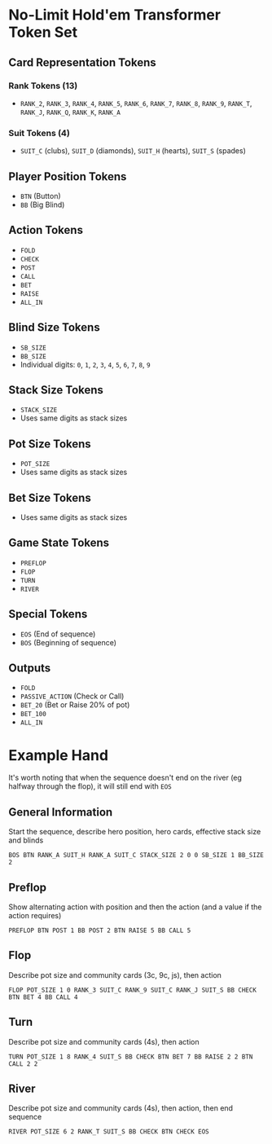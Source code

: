 # No-Limit Hold'em Transformer Token Set

## Card Representation Tokens
### Rank Tokens (13)
- `RANK_2`, `RANK_3`, `RANK_4`, `RANK_5`, `RANK_6`, `RANK_7`, `RANK_8`, `RANK_9`, `RANK_T`, `RANK_J`, `RANK_Q`, `RANK_K`, `RANK_A`

### Suit Tokens (4)
- `SUIT_C` (clubs), `SUIT_D` (diamonds), `SUIT_H` (hearts), `SUIT_S` (spades)

## Player Position Tokens
- `BTN` (Button)
- `BB` (Big Blind)

## Action Tokens
- `FOLD`
- `CHECK`
- `POST`
- `CALL`
- `BET`
- `RAISE`
- `ALL_IN`

## Blind Size Tokens
- `SB_SIZE`
- `BB_SIZE`
- Individual digits: `0`, `1`, `2`, `3`, `4`, `5`, `6`, `7`, `8`, `9`

## Stack Size Tokens
- `STACK_SIZE`
- Uses same digits as stack sizes

## Pot Size Tokens
- `POT_SIZE`
- Uses same digits as stack sizes

## Bet Size Tokens
- Uses same digits as stack sizes

## Game State Tokens
- `PREFLOP`
- `FLOP`
- `TURN`
- `RIVER`

## Special Tokens
- `EOS` (End of sequence)
- `BOS` (Beginning of sequence)

## Outputs
- `FOLD`
- `PASSIVE_ACTION` (Check or Call)
- `BET_20` (Bet or Raise 20% of pot)
- `BET_100`
- `ALL_IN`

# Example Hand
It's worth noting that when the sequence doesn't end on the river (eg halfway through the flop), it will still end with `EOS`

## General Information
Start the sequence, describe hero position, hero cards, effective stack size and blinds

`BOS BTN RANK_A SUIT_H RANK_A SUIT_C STACK_SIZE 2 0 0 SB_SIZE 1 BB_SIZE 2`

## Preflop
Show alternating action with position and then the action (and a value if the action requires)

`PREFLOP BTN POST 1 BB POST 2 BTN RAISE 5 BB CALL 5`

## Flop
Describe pot size and community cards (3c, 9c, js), then action

`FLOP POT_SIZE 1 0 RANK_3 SUIT_C RANK_9 SUIT_C RANK_J SUIT_S BB CHECK BTN BET 4 BB CALL 4`

## Turn
Describe pot size and community cards (4s), then action

`TURN POT_SIZE 1 8 RANK_4 SUIT_S BB CHECK BTN BET 7 BB RAISE 2 2 BTN CALL 2 2`

## River
Describe pot size and community cards (4s), then action, then end sequence

`RIVER POT_SIZE 6 2 RANK_T SUIT_S BB CHECK BTN CHECK EOS`